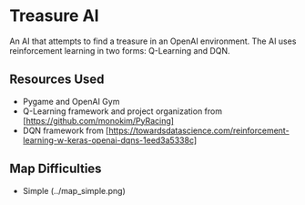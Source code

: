 # Treasure AI
An AI that attempts to find a treasure in an OpenAI environment. The AI uses reinforcement learning in two forms: Q-Learning and DQN. 

## Resources Used
* Pygame and OpenAI Gym
* Q-Learning framework and project organization from [https://github.com/monokim/PyRacing]
* DQN framework from [https://towardsdatascience.com/reinforcement-learning-w-keras-openai-dqns-1eed3a5338c]

## Map Difficulties
* Simple
(../map_simple.png)
